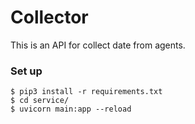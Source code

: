 # Collector

This is an API for collect date from agents.


### Set up

```shell
$ pip3 install -r requirements.txt
$ cd service/
$ uvicorn main:app --reload
```
